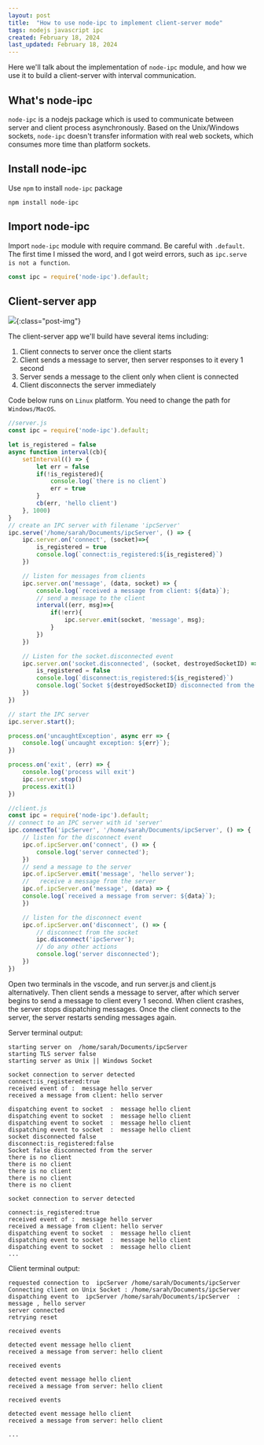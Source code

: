 ```yaml
---
layout: post
title:  "How to use node-ipc to implement client-server mode"
tags: nodejs javascript ipc
created: February 18, 2024
last_updated: February 18, 2024
---
```

Here we'll talk about the implementation of `node-ipc` module, and how we use it to build a client-server with interval communication.
<!--more-->

## What's node-ipc

`node-ipc` is a nodejs package which is used to communicate between server and client process asynchronously.  Based on the Unix/Windows sockets, `node-ipc` doesn't transfer information with real web sockets, which consumes more time than platform sockets.



## Install node-ipc

Use `npm` to install `node-ipc` package
```
npm install node-ipc
```



## Import node-ipc

Import `node-ipc` module with require command. Be careful with `.default`. The first time I missed the word, and I got weird errors, such as `ipc.serve is not a function`. 

```javascript
const ipc = require('node-ipc').default;
```



## Client-server app

![](../../../assets/images/2024-2-19-node-ipc.svg){:class="post-img"}

The client-server app we'll build have several items including:

1. Client connects to server once the client starts
2. Client sends a message to server, then server responses to it every 1 second
3. Server sends a message to the client only when client is connected
4. Client disconnects the server immediately

Code below runs on `Linux` platform. You need to change the path for `Windows/MacOS`.

```javascript
//server.js
const ipc = require('node-ipc').default;

let is_registered = false
async function interval(cb){
    setInterval(() => {
        let err = false
        if(!is_registered){
            console.log(`there is no client`)
            err = true
        }
        cb(err, 'hello client')
    }, 1000)
}
// create an IPC server with filename 'ipcServer'
ipc.serve('/home/sarah/Documents/ipcServer', () => {
    ipc.server.on('connect', (socket)=>{
        is_registered = true
        console.log(`connect:is_registered:${is_registered}`)
    })

    // listen for messages from clients
    ipc.server.on('message', (data, socket) => {
        console.log(`received a message from client: ${data}`);
        // send a message to the client
        interval((err, msg)=>{
            if(!err){
                ipc.server.emit(socket, 'message', msg);
            }
        })
    })

    // Listen for the socket.disconnected event
    ipc.server.on('socket.disconnected', (socket, destroyedSocketID) => {
        is_registered = false
        console.log(`disconnect:is_registered:${is_registered}`)
        console.log(`Socket ${destroyedSocketID} disconnected from the server`)
    })
})

// start the IPC server
ipc.server.start();

process.on('uncaughtException', async err => {
    console.log(`uncaught exception: ${err}`);
})

process.on('exit', (err) => {
    console.log('process will exit')
    ipc.server.stop()
    process.exit(1)
})
```

```javascript
//client.js
const ipc = require('node-ipc').default;
// connect to an IPC server with id 'server'
ipc.connectTo('ipcServer', '/home/sarah/Documents/ipcServer', () => {
    // listen for the disconnect event
    ipc.of.ipcServer.on('connect', () => {
        console.log('server connected');
    })
    // send a message to the server
    ipc.of.ipcServer.emit('message', 'hello server');
    //   receive a message from the server
    ipc.of.ipcServer.on('message', (data) => {
    console.log(`received a message from server: ${data}`);
    })

    // listen for the disconnect event
    ipc.of.ipcServer.on('disconnect', () => {
        // disconnect from the socket
        ipc.disconnect('ipcServer');
        // do any other actions
        console.log('server disconnected');
    })
})
```

Open two terminals in the vscode,  and run server.js and client.js alternatively. Then client sends a message to server,  after which server begins to send a message to client every 1 second. When client crashes, the server stops dispatching messages. Once the client connects to the server, the server restarts sending messages again.

Server terminal output:

```
starting server on  /home/sarah/Documents/ipcServer 
starting TLS server false
starting server as Unix || Windows Socket

socket connection to server detected
connect:is_registered:true
received event of :  message hello server
received a message from client: hello server

dispatching event to socket  :  message hello client
dispatching event to socket  :  message hello client
dispatching event to socket  :  message hello client
dispatching event to socket  :  message hello client
socket disconnected false
disconnect:is_registered:false
Socket false disconnected from the server
there is no client
there is no client
there is no client
there is no client
there is no client

socket connection to server detected

connect:is_registered:true
received event of :  message hello server
received a message from client: hello server
dispatching event to socket  :  message hello client
dispatching event to socket  :  message hello client
dispatching event to socket  :  message hello client
...
```

Client terminal output:

```
requested connection to  ipcServer /home/sarah/Documents/ipcServer
Connecting client on Unix Socket : /home/sarah/Documents/ipcServer
dispatching event to  ipcServer /home/sarah/Documents/ipcServer  :  message , hello server
server connected
retrying reset

received events

detected event message hello client
received a message from server: hello client

received events

detected event message hello client
received a message from server: hello client

received events

detected event message hello client
received a message from server: hello client

...
```

